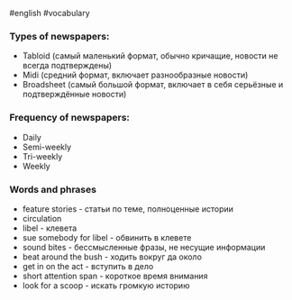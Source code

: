 #english #vocabulary 
### Types of newspapers:
- Tabloid (самый маленький формат, обычно кричащие, новости не всегда подтверждены)
- Midi (средний формат, включает разнообразные новости)
- Broadsheet (самый большой формат, включает в себя серьёзные и подтверждённые новости)
### Frequency of newspapers:
- Daily
- Semi-weekly
- Tri-weekly
- Weekly
### Words and phrases
- feature stories - статьи по теме, полноценные истории
- circulation
- libel - клевета
- sue somebody for libel - обвинить в клевете
- sound bites - бессмысленные фразы, не несущие информации
-  beat around the bush - ходить вокруг да около
- get in on the act - вступить в дело
- short attention span - короткое время внимания
- look for a scoop - искать громкую историю